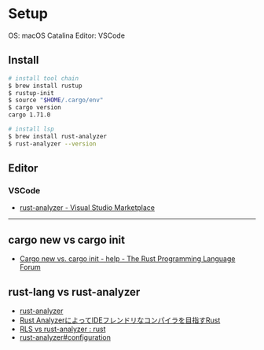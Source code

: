 # Setup

OS: macOS Catalina
Editor: VSCode

## Install

```sh
# install tool chain
$ brew install rustup
$ rustup-init
$ source "$HOME/.cargo/env"
$ cargo version
cargo 1.71.0

# install lsp
$ brew install rust-analyzer
$ rust-analyzer --version
```

## Editor

### VSCode

- [rust-analyzer - Visual Studio Marketplace](https://marketplace.visualstudio.com/items?itemName=matklad.rust-analyzer)

---

## cargo new vs cargo init

- [Cargo new vs. cargo init - help - The Rust Programming Language Forum](https://users.rust-lang.org/t/cargo-new-vs-cargo-init/40794)

## rust-lang vs rust-analyzer

- [rust-analyzer](https://rust-analyzer.github.io/)
- [Rust AnalyzerによってIDEフレンドリなコンパイラを目指すRust](https://www.infoq.com/jp/news/2020/02/rust-analyser-ide-support/)
- [RLS vs rust-analyzer : rust](https://www.reddit.com/r/rust/comments/d59c41/rls_vs_rustanalyzer/)
- [rust-analyzer#configuration](https://rust-analyzer.github.io/manual.html#configuration)
